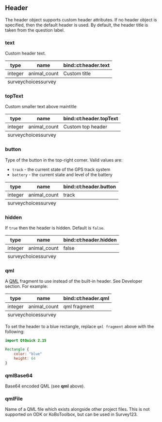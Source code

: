 ## Header
The header object supports custom header attributes. If no header object is specified, then the default header is used. By default, the header title is taken from the question label.

### text
Custom header text.
<table class="xlsTable">
  <thead>
    <tr>
      <th>type</th>
      <th>name</th>
      <th>bind::ct:header.text</th>
    </tr>
  </thead>
  <tbody>
    <tr>
      <td>integer</td>
      <td>animal_count</td>
      <td>Custom title</td>
    </tr>
  </tbody>
  <tfoot>
    <tr>
      <td class="sheets" colspan="3"><span class="active">survey</span><span>choices</span><span>survey</span></td>
    </tr>
  </tfoot>
</table>

### topText
Custom smaller text above maintitle
<table class="xlsTable">
  <thead>
    <tr>
      <th>type</th>
      <th>name</th>
      <th>bind::ct:header.topText</th>
    </tr>
  </thead>
  <tbody>
    <tr>
      <td>integer</td>
      <td>animal_count</td>
      <td>Custom top header</td>
    </tr>
  </tbody>
  <tfoot>
    <tr>
      <td class="sheets" colspan="3"><span class="active">survey</span><span>choices</span><span>survey</span></td>
    </tr>
  </tfoot>
</table>

### button
Type of the button in the top-right corner. Valid values are:
- `track` - the current state of the GPS track system
- `battery` - the current state and level of the battery 

<table class="xlsTable">
  <thead>
    <tr>
      <th>type</th>
      <th>name</th>
      <th>bind::ct:header.button</th>
    </tr>
  </thead>
  <tbody>
    <tr>
      <td>integer</td>
      <td>animal_count</td>
      <td>track</td>
    </tr>
  </tbody>
  <tfoot>
    <tr>
      <td class="sheets" colspan="3"><span class="active">survey</span><span>choices</span><span>survey</span></td>
    </tr>
  </tfoot>
</table>

### hidden
If `true` then the header is hidden. Default is `false`.

<table class="xlsTable">
  <thead>
    <tr>
      <th>type</th>
      <th>name</th>
      <th>bind::ct:header.hidden</th>
    </tr>
  </thead>
  <tbody>
    <tr>
      <td>integer</td>
      <td>animal_count</td>
      <td>false</td>
    </tr>
  </tbody>
  <tfoot>
    <tr>
      <td class="sheets" colspan="3"><span class="active">survey</span><span>choices</span><span>survey</span></td>
    </tr>
  </tfoot>
</table>

### qml
A [QML](https://wikipedia.org/wiki/QML) fragment to use instead of the built-in header. See Developer section. For example: 

<table class="xlsTable">
  <thead>
    <tr>
      <th>type</th>
      <th>name</th>
      <th>bind::ct:header.qml</th>
    </tr>
  </thead>
  <tbody>
    <tr>
      <td>integer</td>
      <td>animal_count</td>
      <td>qml fragment</td>
    </tr>
  </tbody>
  <tfoot>
    <tr>
      <td class="sheets" colspan="3"><span class="active">survey</span><span>choices</span><span>survey</span></td>
    </tr>
  </tfoot>
</table>

To set the header to a blue rectangle, replace `qml fragment` above with the following:
```qml
import QtQuick 2.15

Rectangle {
    color: "blue"
    height: 64
}
```

### qmlBase64
Base64 encoded QML (see **qml** above).

### qmlFile
Name of a QML file which exists alongside other project files. This is not supported on ODK or KoBoToolbox, but can be used in Survey123.
